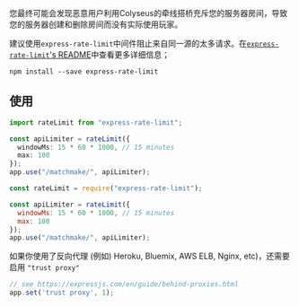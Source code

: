 您最终可能会发现恶意用户利用Colyseus的牵线搭桥充斥您的服务器房间，导致您的服务器创建和删除房间而没有实际使用玩家。

建议使用`express-rate-limit`中间件阻止来自同一源的太多请求。在[`express-rate-limit`'s README](https://github.com/nfriedly/express-rate-limit)中查看更多详细信息；

```
npm install --save express-rate-limit
```

## 使用

```typescript fct_label="TypeScript"
import rateLimit from "express-rate-limit";

const apiLimiter = rateLimit({
  windowMs: 15 * 60 * 1000, // 15 minutes
  max: 100
});
app.use("/matchmake/", apiLimiter);
```

```javascript fct_label="JavaScript"
const rateLimit = require("express-rate-limit");

const apiLimiter = rateLimit({
  windowMs: 15 * 60 * 1000, // 15 minutes
  max: 100
});
app.use("/matchmake/", apiLimiter);
```


如果你使用了反向代理 (例如) Heroku, Bluemix, AWS ELB, Nginx, etc)，还需要启用 `"trust proxy"` 

```javascript
// see https://expressjs.com/en/guide/behind-proxies.html
app.set('trust proxy', 1);
```